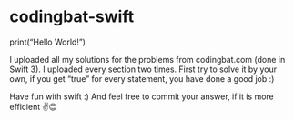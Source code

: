 # codingbat-swift
print(“Hello World!”)

I uploaded all my solutions for the problems from codingbat.com (done in Swift 3).
I uploaded every section two times. First try to solve it by your own,
if you get “true” for every statement, you have done a good job :)

Have fun with swift :)
And feel free to commit your answer, if it is more efficient ✌️😊
